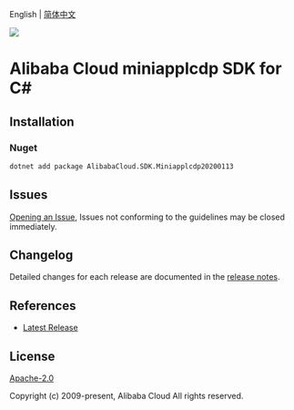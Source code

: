 English | [简体中文](README-CN.md)

![](https://aliyunsdk-pages.alicdn.com/icons/AlibabaCloud.svg)

# Alibaba Cloud miniapplcdp SDK for C#

## Installation

### Nuget

```bash
dotnet add package AlibabaCloud.SDK.Miniapplcdp20200113
```

## Issues

[Opening an Issue](https://github.com/aliyun/alibabacloud-csharp-sdk/issues/new), Issues not conforming to the guidelines may be closed immediately.

## Changelog

Detailed changes for each release are documented in the [release notes](./ChangeLog.md).

## References

* [Latest Release](https://github.com/aliyun/alibabacloud-csharp-sdk/)

## License

[Apache-2.0](http://www.apache.org/licenses/LICENSE-2.0)

Copyright (c) 2009-present, Alibaba Cloud All rights reserved.
